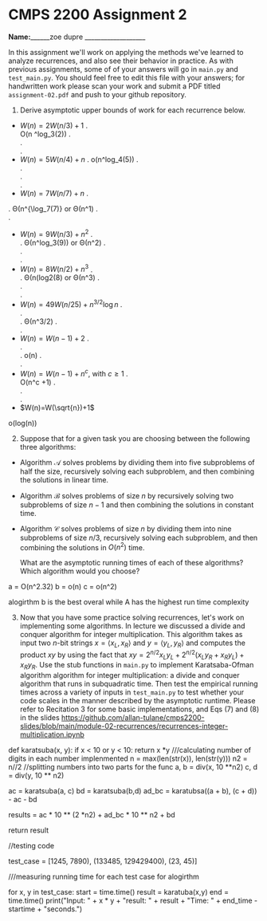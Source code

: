 # CMPS 2200 Assignment 2

**Name:**______zoe dupre ___________________

In this assignment we'll work on applying the methods we've learned to analyze recurrences, and also see their behavior
in practice. As with previous
assignments, some of of your answers will go in `main.py` and `test_main.py`. You
should feel free to edit this file with your answers; for handwritten
work please scan your work and submit a PDF titled `assignment-02.pdf`
and push to your github repository.


1. Derive asymptotic upper bounds of work for each recurrence below.
  * $W(n)=2W(n/3)+1$
.  
O(n ^log_3(2))
.  
.  
.  
  * $W(n)=5W(n/4)+n$
.  o(n^log_4(5))
.  
.  
.  
.  
  * $W(n)=7W(n/7)+n$
.  
    
.  Θ(n^{\log_7(7)} or Θ(n^1)
.  
.  
  * $W(n)=9W(n/3)+n^2$
.  
.  Θ(n^log_3(9)) or Θ(n^2)
.  
.  
.  
  * $W(n)=8W(n/2)+n^3$
.  
.  Θ(n(log2(8) or Θ(n^3)
.  
.  
.  
  * $W(n)=49W(n/25)+n^{3/2}\log n$
.  
.  
.  Θ(n^3/2)
.  
.  
  * $W(n)=W(n-1)+2$
.  
.  
.  o(n)
.  
.  
  * $W(n)= W(n-1)+n^c$, with $c\geq 1$
.  
    O(n^c +1)
.  
.  
.  
  * $W(n)=W(\sqrt{n})+1$

o(log(n))

2. Suppose that for a given task you are choosing between the following three algorithms:

  * Algorithm $\mathcal{A}$ solves problems by dividing them into
      five subproblems of half the size, recursively solving each
      subproblem, and then combining the solutions in linear time.
    
  * Algorithm $\mathcal{B}$ solves problems of size $n$ by
      recursively solving two subproblems of size $n-1$ and then
      combining the solutions in constant time.
    
  * Algorithm $\mathcal{C}$ solves problems of size $n$ by dividing
      them into nine subproblems of size $n/3$, recursively solving
      each subproblem, and then combining the solutions in $O(n^2)$
      time.

    What are the asymptotic running times of each of these algorithms?
    Which algorithm would you choose?

a = O(n^2.32)
b = o(n)
c = o(n^2)

alogirthm b is the best overal while A has the highest run time complexity 

3. Now that you have some practice solving recurrences, let's work on
  implementing some algorithms. In lecture we discussed a divide and
  conquer algorithm for integer multiplication. This algorithm takes
  as input two $n$-bit strings $x = \langle x_L, x_R\rangle$ and
  $y=\langle y_L, y_R\rangle$ and computes the product $xy$ by using
  the fact that $xy = 2^{n/2}x_Ly_L + 2^{n/2}(x_Ly_R+x_Ry_L) +
  x_Ry_R.$ Use the
  stub functions in `main.py` to implement Karatsaba-Ofman algorithm algorithm for integer
  multiplication: a divide and conquer algorithm that runs in
  subquadratic time. Then test the empirical running times across a
  variety of inputs in `test_main.py` to test whether your code scales in the manner
  described by the asymptotic runtime. Please refer to Recitation 3 for some basic implementations, and Eqs (7) and (8) in the slides https://github.com/allan-tulane/cmps2200-slides/blob/main/module-02-recurrences/recurrences-integer-multiplication.ipynb
 
 def karatsuba(x, y):
 if x < 10 or y < 10:
 return x *y
///calculating number of digits in each number implenmented 
 n = max(len(str(x)), len(str(y)))
 n2 = n//2
//splitting numbers into two parts for the func
 a, b = div(x, 10 **n2)
 c, d = div(y, 10 ** n2)

 ac = karatsuba(a, c)
 bd = karatsuba(b,d)
 ad_bc = karatubsa((a + b), (c + d)) - ac - bd

 results = ac * 10 ** (2 *n2) + ad_bc * 10 ** n2 + bd

 return result 


 //testing code 

 test_case = [1245, 7890), (133485, 129429400), (23, 45)]

 ///measuring running time for each test case for alogirthm 

 for x, y in test_case:
 start = time.time()
 result = karatuba(x,y)
 end = time.time() 
print("Input: " + x * y + "result: " + result + "Time: " + end_time - startime + "seconds.")


